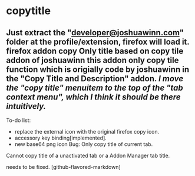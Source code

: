copytitle
=========
Just extract the "developer@joshuawinn.com" folder at the profile/extension, firefox will load it.
firefox addon copy Only title based on copy tile addon of joshuawinn
this addon only copy tile function which is origially code by joshuawinn in the "Copy Title and Description" addon.
*I move the "copy title" menuitem to the top of the "tab context menu", which I think it should be there intuitively.*
------------------------------
To-do list:
* replace the external icon with the original firefox copy icon. 
* accessory key binding[implemented].
* new base64 png icon 
Bug:
Only copy title of current tab. 

Cannot copy title of a unactivated tab or a Addon Manager tab title. 

needs to be fixed.
[github-flavored-markdown]